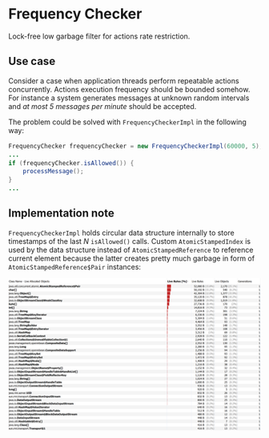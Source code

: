 # Frequency Checker
Lock-free low garbage filter for actions rate restriction. 

## Use case
Consider a case when application threads perform repeatable actions concurrently. Actions execution frequency should be bounded somehow. 
For instance a system generates messages at unknown random intervals and *at most 5 messages per minute* should be accepted.

The problem could be solved with `FrequencyCheckerImpl` in the following way:
```java
FrequencyChecker frequencyChecker = new FrequencyCheckerImpl(60000, 5);
...
if (frequencyChecker.isAllowed()) {
    processMessage();
}
...
```

## Implementation note
`FrequencyCheckerImpl` holds circular data structure internally to store timestamps of the last *N* `isAllowed()` calls. 
Custom `AtomicStampedIndex` is used by the data structure instead of `AtomicStampedReference` to reference current element 
because the latter creates pretty much garbage in form of `AtomicStampedReference$Pair` instances:

![Profiler output on 2000msg/300ms, 6 threads](/pics/atomic_stamped_reference_profiler_output.png?raw=true "Profiler output on 2000msg/300ms, 6 threads")